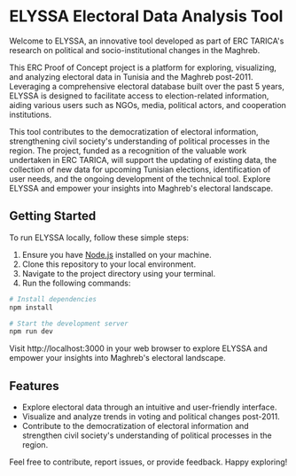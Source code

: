 # ELYSSA Electoral Data Analysis Tool

Welcome to ELYSSA, an innovative tool developed as part of ERC TARICA's research on political and socio-institutional changes in the Maghreb.

This ERC Proof of Concept project is a platform for exploring, visualizing, and analyzing electoral data in Tunisia and the Maghreb post-2011. Leveraging a comprehensive electoral database built over the past 5 years, ELYSSA is designed to facilitate access to election-related information, aiding various users such as NGOs, media, political actors, and cooperation institutions.

This tool contributes to the democratization of electoral information, strengthening civil society's understanding of political processes in the region. The project, funded as a recognition of the valuable work undertaken in ERC TARICA, will support the updating of existing data, the collection of new data for upcoming Tunisian elections, identification of user needs, and the ongoing development of the technical tool. Explore ELYSSA and empower your insights into Maghreb's electoral landscape.

## Getting Started

To run ELYSSA locally, follow these simple steps:

1. Ensure you have [Node.js](https://nodejs.org/) installed on your machine.
2. Clone this repository to your local environment.
3. Navigate to the project directory using your terminal.
4. Run the following commands:

```bash
# Install dependencies
npm install

# Start the development server
npm run dev
```

Visit http://localhost:3000 in your web browser to explore ELYSSA and empower your insights into Maghreb's electoral landscape.

## Features

  - Explore electoral data through an intuitive and user-friendly interface.
  - Visualize and analyze trends in voting and political changes post-2011.
  - Contribute to the democratization of electoral information and strengthen civil society's understanding of political processes in the region.

Feel free to contribute, report issues, or provide feedback. Happy exploring!
